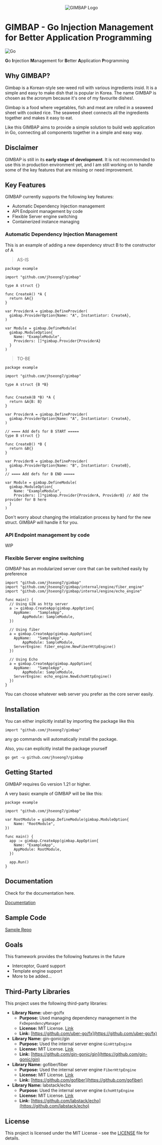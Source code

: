 <div align="center">
  <img src="doc/gimbap-logo.png" alt="GIMBAP Logo" />
</div>

# GIMBAP - Go Injection Management for Better Application Programming

![Go](https://img.shields.io/badge/go-%2300ADD8.svg?style=for-the-badge&logo=go&logoColor=white)

**G**o
**I**njection
**M**anagement for
**B**etter
**A**pplication
**P**rogramming

## Why GIMBAP?

Gimbap is a Korean-style see-weed roll with various ingredients insid. It is a simple and easy to make dish that is popular in Korea. The name GIMBAP is chosen as the acronym because it's one of my favourite dishes!.

Gimbap is a food where vegetables, fish and meat are rolled in a seaweed sheet with cooked rice. The seaweed sheet connects all the ingredients together and makes it easy to eat.

Like this GIMBAP aims to provide a simple solution to build web application in Go, connecting all components together in a simple and easy way.

## Disclaimer

GIMBAP is still in its **early stage of development**. It is not recommended to use this in production environment yet, and I am still working on to handle some of the key features that are missing or need improvement.

## Key Features

GIMBAP currently supports the following key features:

- Automatic Dependency Injection management
- API Endpoint management by code
- Flexible Server engine switching
- Containerized instance managing

### Automatic Dependency Injection Management

This is an example of adding a new dependency struct B to the constructor of A

> AS-IS

```golang
package example

import "github.com/jhseong7/gimbap"

type A struct {}

func CreateA() *A {
  return &A{}
}

var ProviderA = gimbap.DefineProvider(
  gimbap.ProviderOption{Name: "A", Instantiator: CreateA},
)

var Module = gimbap.DefineModule(
  gimbap.ModuleOption{
    Name: "ExampleModule",
    Providers: []*gimbap.Provider{ProviderA}
  }
)
```

> TO-BE

```golang
package example

import "github.com/jhseong7/gimbap"

type A struct {B *B}


func CreateA(B *B) *A {
  return &A{B: B}
}

var ProviderA = gimbap.DefineProvider(
  gimbap.ProviderOption{Name: "A", Instantiator: CreateA},
)

// ==== Add defs for B START =====
type B struct {}

func CreateB() *B {
  return &B{}
}

var ProviderB = gimbap.DefineProvider(
  gimbap.ProviderOption{Name: "B", Instantiator: CreateB},
)
// ==== Add defs for B END =====

var Module = gimbap.DefineModule(
  gimbap.ModuleOption{
    Name: "ExampleModule",
    Providers: []*gimbap.Provider{ProviderA, ProviderB} // Add the provider for B here
  }
)
```

Don't worry about changing the intialization process by hand for the new struct. GIMBAP will handle it for you.

### API Endpoint management by code

WIP

### Flexible Server engine switching

GIMBAP has an modularized server core that can be switched easily by preference

```golang
import "github.com/jhseong7/gimbap"
import "github.com/jhseong7/gimbap/internal/engine/fiber_engine"
import "github.com/jhseong7/gimbap/internal/engine/echo_engine"

func main() {
  // Using GIN as http server
  a := gimbap.CreateApp(gimbap.AppOption{
    AppName:   "SampleApp",
		AppModule: SampleModule,
  })

  // Using fiber
  a = gimbap.CreateApp(gimbap.AppOption{
    AppName:   "SampleApp",
		AppModule: SampleModule,
    ServerEngine: fiber_engine.NewFiberHttpEngine()
  })

  // Using Echo
  a = gimbap.CreateApp(gimbap.AppOption{
    AppName:   "SampleApp",
		AppModule: SampleModule,
    ServerEngine: echo_engine.NewEchoHttpEngine()
  })
}
```

You can choose whatever web server you prefer as the core server easily.

## Installation

You can either implicitly install by importing the package like this

```golang
import "github.com/jhseong7/gimbap"
```

any go commands will automatically install the package.

Also, you can explicitly install the package yourself

```shell
go get -u github.com/jhseong7/gimbap
```

## Getting Started

GIMBAP requires Go version 1.21 or higher.

A very basic example of GIMBAP will be like this:

```golang
package example

import "github.com/jhseong7/gimbap"

var RootModule = gimbap.DefineModule(gimbap.ModuleOption{
	Name: "RootModule",
})

func main() {
  app := gimbap.CreateApp(gimbap.AppOption{
    Name: "ExampleApp",
    AppModule: RootModule,
  })

  app.Run()
}
```

## Documentation

Check for the documentation here.

[Documentation](doc/documentation.md)

## Sample Code

[Sample Repo](https://github.com/jhseong7/gimbap-sample)

## Goals

This framework provides the following features in the future

- Interceptor, Guard support
- Template engine support
- More to be added...

## Third-Party Libraries

This project uses the following third-party libraries:

- **Library Name:** uber-go/fx
  - **Purpose:** Used managing dependency management in the `FxDependencyManager`
  - **License:** MIT License. [Link](https://github.com/uber-go/fx/blob/master/LICENSE)
  - **Link:** [https://github.com/uber-go/fx](https://github.com/uber-go/fx)
- **Library Name:** gin-gonic/gin
  - **Purpose:** Used the internal server engine `GinHttpEngine`
  - **License:** MIT License. [Link](https://github.com/gin-gonic/gin/blob/master/LICENSE)
  - **Link:** [https://github.com/gin-gonic/gin](https://github.com/gin-gonic/gin)
- **Library Name:** gofiber/fiber
  - **Purpose:** Used the internal server engine `FiberHttpEngine`
  - **License:** MIT License. [Link](https://github.com/gofiber/fiber/blob/master/LICENSE)
  - **Link:** [https://github.com/gofiber](https://github.com/gofiber)
- **Library Name:** labstack/echo
  - **Purpose:** Used the internal server engine `EchoHttpEngine`
  - **License:** MIT License. [Link](https://github.com/labstack/echo/blob/master/LICENSE)
  - **Link:** [https://github.com/labstack/echo](https://github.com/labstack/echo)

## License

This project is licensed under the MIT License - see the [LICENSE](LICENSE) file for details.
